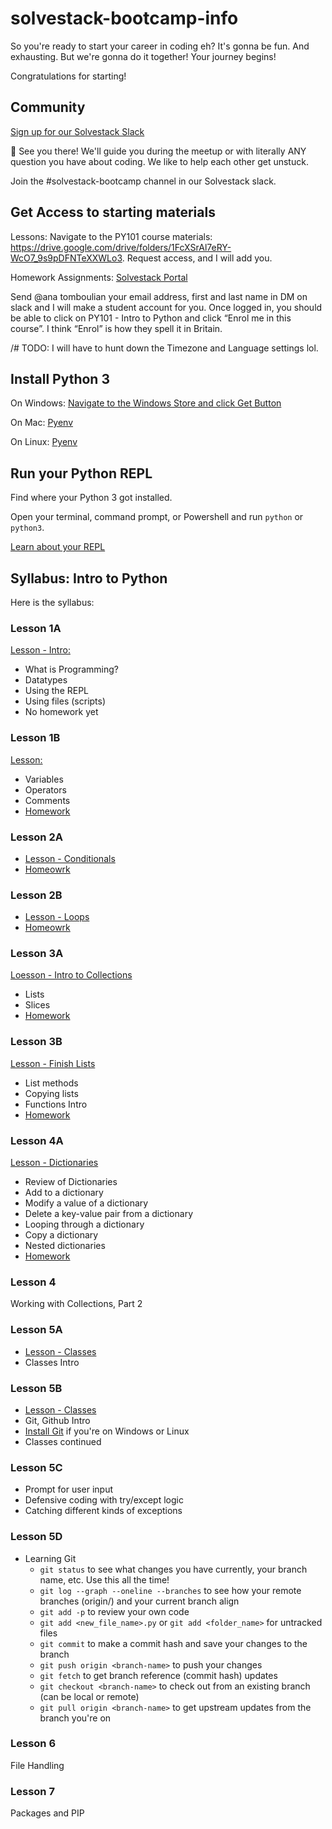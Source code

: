 # solvestack-bootcamp-info

So you're ready to start your career in coding eh? It's gonna be fun. And exhausting. But we're gonna do it together! Your journey begins!

Congratulations for starting!

## Community

[Sign up for our Solvestack Slack](https://join.slack.com/t/solvestack/shared_invite/zt-9l9a253a-uCsIlUe8Gz4fllRGmEa~pw)

👋 See you there! We'll guide you during the meetup or with literally ANY question you have about coding. We like to help each other get unstuck.

Join the #solvestack-bootcamp channel in our Solvestack slack.

## Get Access to starting materials

Lessons:
Navigate to the PY101 course materials: https://drive.google.com/drive/folders/1FcXSrAl7eRY-WcO7_9s9pDFNTeXXWLo3. Request access, and I will add you.

Homework Assignments:
[Solvestack Portal](https://portal.solvestack.com/course/view.php?id=2)

Send @ana tomboulian your email address, first and last name in DM on slack and I will make a student account for you. Once logged in, you should be able to click on PY101 - Intro to Python and click “Enrol me in this course”. I think “Enrol” is how they spell it in Britain.

/# TODO: I will have to hunt down the Timezone and Language settings lol.


## Install Python 3


On Windows: [Navigate to the Windows Store and click Get Button](https://apps.microsoft.com/store/detail/9P7QFQMJRFP7?hl=en-us&gl=US)

On Mac: [Pyenv](https://akrabat.com/creating-virtual-environments-with-pyenv/)

On Linux: [Pyenv](https://londonappdeveloper.com/install-and-configure-pyenv-on-linux/)


## Run your Python REPL

Find where your Python 3 got installed.

Open your terminal, command prompt, or Powershell and run `python` or `python3`.

[Learn about your REPL](https://codewith.mu/en/tutorials/1.0/repl)

## Syllabus: Intro to Python

Here is the syllabus:

### Lesson 1A
[Lesson - Intro:](https://colab.research.google.com/drive/1MEOd37KxEUIRqFo9wURjAsfCrRM3kJP5?usp=sharing)

* What is Programming?
* Datatypes
* Using the REPL
* Using files (scripts)
* No homework yet


### Lesson 1B

[Lesson:](https://colab.research.google.com/drive/1ntkv6n7EQHucTGYY0UV_kltiZrrIHKtI?usp=sharing)
* Variables
* Operators
* Comments
* [Homework](https://portal.solvestack.com/mod/vpl/view.php?id=2)

### Lesson 2A
* [Lesson - Conditionals](https://colab.research.google.com/drive/1zAXuX0zGYYlVclX-d__8ELHTy2guWySE?usp=sharing)
* [Homeowrk](https://portal.solvestack.com/mod/vpl/view.php?id=3)

### Lesson 2B
* [Lesson - Loops](https://colab.research.google.com/drive/1hn_4ltGXwUG6cI7nuD01AAqn0u13DUAI?usp=sharing)
* [Homeowrk](https://portal.solvestack.com/mod/vpl/view.php?id=3)

### Lesson 3A
[Loesson - Intro to Collections](https://colab.research.google.com/drive/1lBeQsbTohN-W1bw9bnUDlQPNWHvCGgaQ?usp=sharing)
* Lists
* Slices
* [Homework](https://portal.solvestack.com/mod/vpl/view.php?id=5)

### Lesson 3B
[Lesson - Finish Lists](https://colab.research.google.com/drive/1lBeQsbTohN-W1bw9bnUDlQPNWHvCGgaQ?usp=sharing)
* List methods
* Copying lists
* Functions Intro
* [Homework](https://portal.solvestack.com/mod/vpl/view.php?id=5)

### Lesson 4A
[Lesson - Dictionaries](https://colab.research.google.com/drive/19tpKwxAWSewCGqhnwL3aja75jRoBMHIn?usp=sharing)
* Review of Dictionaries
* Add to a dictionary
* Modify a value of a dictionary
* Delete a key-value pair from a dictionary
* Looping through a dictionary
* Copy a dictionary
* Nested dictionaries
* [Homework](https://portal.solvestack.com/mod/vpl/view.php?id=5)

### Lesson 4
Working with Collections, Part 2

### Lesson 5A
* [Lesson - Classes](https://colab.research.google.com/drive/1yB5g0f6-r_isJgVMBYJfNCrGSmjzH-L9?usp=sharing)
* Classes Intro

### Lesson 5B
* [Lesson - Classes](https://colab.research.google.com/drive/1e9cxsjkkCFMe2xEdsHhMUyGVjs2NPOi2?usp=sharing)
* Git, Github Intro
* [Install Git](https://github.com/git-guides/install-git) if you're on Windows or Linux
* Classes continued

### Lesson 5C
* Prompt for user input
* Defensive coding with try/except logic
* Catching different kinds of exceptions

### Lesson 5D
* Learning Git
  *  `git status` to see what changes you have currently, your branch name, etc. Use this all the time!
  *  `git log --graph --oneline --branches` to see how your remote branches (origin/<branchname>) and your current branch align
  *  `git add -p` to review your own code
  *  `git add <new_file_name>.py` or `git add <folder_name>` for untracked files
  *  `git commit` to make a commit hash and save your changes to the branch
  *  `git push origin <branch-name>` to push your changes
  *  `git fetch` to get branch reference (commit hash) updates
  *  `git checkout <branch-name>` to check out from an existing branch (can be local or remote)
  *  `git pull origin <branch-name>` to get upstream updates from the branch you're on
  

### Lesson 6
File Handling

### Lesson 7
Packages and PIP
